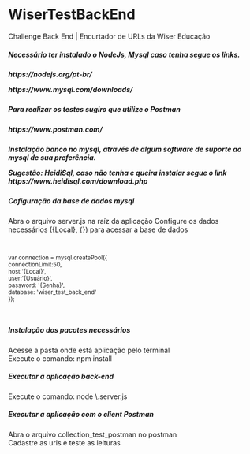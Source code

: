 # WiserTestBackEnd
Challenge Back End | Encurtador de URLs da Wiser Educação


<h5>Necessário ter instalado o NodeJs, Mysql caso tenha segue os links.<h5>
<p>https://nodejs.org/pt-br/</p>
<p>https://www.mysql.com/downloads/</p>

<h5>Para realizar os testes sugiro que utilize o Postman<h5>
<p>https://www.postman.com/</p>

<h5>Instalação banco no mysql, através de algum software de suporte ao mysql de sua preferência.
<p>Sugestão: HeidiSql, caso não tenha e queira instalar segue o link https://www.heidisql.com/download.php
</p>

<h5>Cofiguração da base de dados mysql</h5>
<p>Abra o arquivo server.js na raíz da aplicação
Configure os dados necessários ({Local}, {}) para acessar a base de dados
</p>
<small>
<br>
    <br>
    var connection = mysql.createPool({<br>
        connectionLimit:50,<br>
        host:'{Local}', <br>
        user:'{Usuário}', <br>
        password: '{Senha}', <br>
        database: 'wiser_test_back_end'<br>
    });<br>
    <br>
<br>
</small>

<h5>Instalação dos pacotes necessários</h5>
<p>Acesse a pasta onde está aplicação pelo terminal<br>
Execute o comando: npm install
</p>


<h5>Executar a aplicação back-end</h5>
<p>Execute o comando: node \.server.js</p>


<h5>Executar a aplicação com o client Postman</h5>
<p>Abra o arquivo collection_test_postman no postman<br>
Cadastre as urls e teste as leituras</p>




